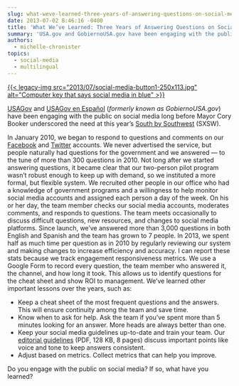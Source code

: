 ```yaml
---
slug: what-weve-learned-three-years-of-answering-questions-on-social-media
date: 2013-07-02 8:46:16 -0400
title: 'What We’ve Learned: Three Years of Answering Questions on Social Media'
summary: 'USA.gov and GobiernoUSA.gov have been engaging with the public on social media long before Mayor Cory Booker underscored the need at this year’s SXSW. In January 2010, we began to respond to questions and comments on our Facebook and Twitter accounts. We never advertised the service, but people naturally'
authors:
  - michelle-chronister
topics:
  - social-media
  - multilingual
---
```


[{{< legacy-img src="2013/07/social-media-button1-250x113.jpg" alt="Computer key that says social media in blue" >}}](https://s3.amazonaws.com/digitalgov/_legacy-img/2013/07/social-media-button1.jpg)

[USAGov](https://www.usa.gov/) and [USAGov en Espa&#241;ol](https://www.usa.gov/espanol/) (_formerly known as GobiernoUSA.gov_) have been engaging with the public on social media long before Mayor Cory Booker underscored the need at this year’s [South by Southwest](https://www.sxsw.com/) (SXSW).

In January 2010, we began to respond to questions and comments on our [Facebook](http://www.facebook.com/USAgov) and [Twitter](http://twitter.com/usagov) accounts. We never advertised the service, but people naturally had questions for the government and we answered &#8212; to the tune of more than 300 questions in 2010. Not long after we started answering questions, it became clear that our two-person pilot program wasn&#8217;t robust enough to keep up with demand, so we instituted a more formal, but flexible system. We recruited other people in our office who had a knowledge of government programs and a willingness to help monitor social media accounts and assigned each person a day of the week. On his or her day, the team member checks our social media accounts, moderates comments, and responds to questions. The team meets occasionally to discuss difficult questions, new resources, and changes to social media platforms. Since launch, we&#8217;ve answered more than 3,000 questions in both English and Spanish and the team has grown to 7 people. In 2013, we spent half as much time per question as in 2010 by regularly reviewing our system and making changes to increase efficiency and accuracy. I can report these stats because we track engagement responsiveness metrics. We use a Google Form to record every question, the team member who answered it, the channel, and how long it took. This allows us to identify questions for the cheat sheet and show ROI to management. We’ve learned other important lessons over the years, such as:

  * Keep a cheat sheet of the most frequent questions and the answers. This will ensure continuity among the team and save time.
  * Know when to ask for help. Ask the team if you’ve spent more than 5 minutes looking for an answer. More heads are always better than one.
  * Keep your social media guidelines up-to-date and train your team. Our [editorial guidelines](https://s3.amazonaws.com/digitalgov/_legacy-img/2013/07/socmed_editorial_guidelines_010411.pdf) (PDF, 128 KB, 8 pages) discuss important points like voice and tone to keep answers consistent.
  * Adjust based on metrics. Collect metrics that can help you improve.

Do you engage with the public on social media? If so, what have you learned?
